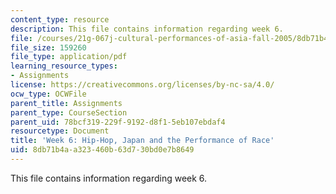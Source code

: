```yaml
---
content_type: resource
description: This file contains information regarding week 6.
file: /courses/21g-067j-cultural-performances-of-asia-fall-2005/8db71b4aa323460b63d730bd0e7b8649_MIT21G_067JF05_dis_qs6.pdf
file_size: 159260
file_type: application/pdf
learning_resource_types:
- Assignments
license: https://creativecommons.org/licenses/by-nc-sa/4.0/
ocw_type: OCWFile
parent_title: Assignments
parent_type: CourseSection
parent_uid: 78bcf319-229f-9192-d8f1-5eb107ebdaf4
resourcetype: Document
title: 'Week 6: Hip-Hop, Japan and the Performance of Race'
uid: 8db71b4a-a323-460b-63d7-30bd0e7b8649
---
```

This file contains information regarding week 6.